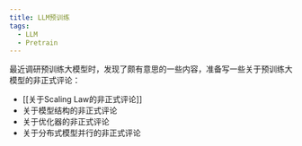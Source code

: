 ```yaml
---
title: LLM预训练
tags:
  - LLM
  - Pretrain
---
```

最近调研预训练大模型时，发现了颇有意思的一些内容，准备写一些关于预训练大模型的非正式评论：
- [[关于Scaling Law的非正式评论]]
- 关于模型结构的非正式评论
- 关于优化器的非正式评论
- 关于分布式模型并行的非正式评论